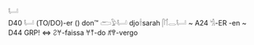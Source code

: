 𓂡  
D40 𓂡 (TO/DO)-er () don™ 𓂧𓅱𓂡 djo𓌂sarah 𓋴𓄊𓂋𓂡 ~ A24 𓀜-ER -en ~ D44 GRP! ⇔ 𐀸𐀭-faissa 𐀭𐀵-do 𐀺𐀒-vergo  